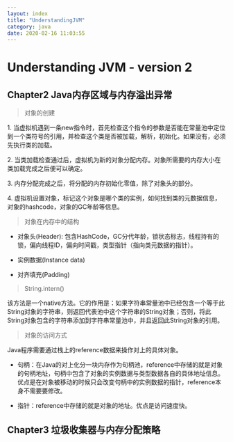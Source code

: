 ```yaml
---
layout: index
title: "UnderstandingJVM"
category: java
date: 2020-02-16 11:03:55
---
```


# Understanding JVM - version 2


## Chapter2 Java内存区域与内存溢出异常

> 对象的创建

1\. 当虚拟机遇到一条new指令时，首先检查这个指令的参数是否能在常量池中定位到一个类符号的引用，并检查这个类是否被加载，解析，初始化。如果没有，必须先执行类的加载。

2\. 当类加载检查通过后，虚拟机为新的对象分配内存。对象所需要的内存大小在类加载完成之后便可以确定。

3\. 内存分配完成之后，将分配的内存初始化零值，除了对象头的部分。

4\. 虚拟机设置对象，标记这个对象是哪个类的实例，如何找到类的元数据信息，对象的hashcode，对象的GC年龄等信息。

> 对象在内存中的结构

- 对象头(Header): 包含HashCode，GC分代年龄，锁状态标志，线程持有的锁，偏向线程ID，偏向时间戳，类型指针（指向类元数据的指针）。

- 实例数据(Instance data)

- 对齐填充(Padding)


> String.intern() 

该方法是一个native方法。它的作用是：如果字符串常量池中已经包含一个等于此String对象的字符串，则返回代表池中这个字符串的String对象；否则，将此String对象包含的字符串添加到字符串常量池中，并且返回此String对象的引用。

> 对象的访问方式

Java程序需要通过栈上的reference数据来操作对上的具体对象。

- 句柄：在Java的对上化分一块内存作为句柄池，reference中存储的就是对象的句柄地址，句柄中包含了对象的实例数据与类型数据各自的具体地址信息。优点是在对象被移动的时候只会改变句柄中的实例数据的指针，reference本身不需要要修改。

- 指针：reference中存储的就是对象的地址。优点是访问速度快。

## Chapter3 垃圾收集器与内存分配策略




